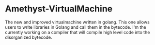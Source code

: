 # Amethyst-VirtualMachine
The new and improved virtualmachine written in golang. This one allows users to write libraries in Golang and call them in the bytecode. I'm the currently working on a compiler that will compile high level code into the disorganized bytecode.
